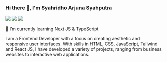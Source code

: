 ### Hi there 👋, I'm Syahridho Arjuna Syahputra

<img src="https://img.shields.io/badge/Hello-Welcome-blue" /> <img src="https://img.shields.io/badge/JavaScript-grey?logo=javascript" /> <img src="https://img.shields.io/badge/React-grey?logo=react" />

🌱 I’m currently learning Next JS & TypeScript

I am a Frontend Developer with a focus on creating aesthetic and responsive user interfaces. With skills in HTML, CSS, JavaScript, Tailwind and React JS, I have developed a variety of projects, ranging from business websites to interactive web applications.

<!--
**Syahridho/Syahridho** is a ✨ _special_ ✨ repository because its `README.md` (this file) appears on your GitHub profile.

Here are some ideas to get you started:

- 🔭 I’m currently working on ...
- 👯 I’m looking to collaborate on ...
- 🤔 I’m looking for help with ...
- 💬 Ask me about ...
- 📫 How to reach me: ...
- 😄 Pronouns: ...
- ⚡ Fun fact: ...
-->
